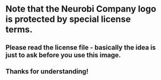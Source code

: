 # Note that the Neurobi Company logo is protected by special license terms.
## Please read the license file - basically the idea is just to ask before you use this image.
## Thanks for understanding!
